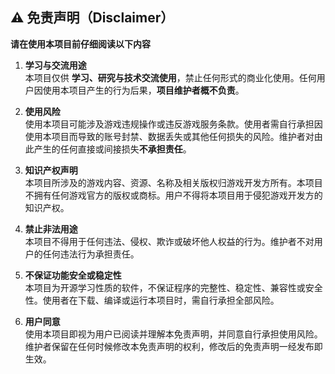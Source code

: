 ## ⚠️ 免责声明（Disclaimer）

**请在使用本项目前仔细阅读以下内容**

1. **学习与交流用途**  
本项目仅供 **学习、研究与技术交流使用**，禁止任何形式的商业化使用。任何用户因使用本项目产生的行为后果，**项目维护者概不负责**。

2. **使用风险**  
使用本项目可能涉及游戏违规操作或违反游戏服务条款。使用者需自行承担因使用本项目而导致的账号封禁、数据丢失或其他任何损失的风险。维护者对由此产生的任何直接或间接损失**不承担责任**。

3. **知识产权声明**  
本项目所涉及的游戏内容、资源、名称及相关版权归游戏开发方所有。本项目不拥有任何游戏官方的版权或商标。用户不得将本项目用于侵犯游戏开发方的知识产权。

4. **禁止非法用途**  
本项目不得用于任何违法、侵权、欺诈或破坏他人权益的行为。维护者不对用户的任何违法行为承担责任。

5. **不保证功能安全或稳定性**  
本项目为开源学习性质的软件，不保证程序的完整性、稳定性、兼容性或安全性。使用者在下载、编译或运行本项目时，需自行承担全部风险。

6. **用户同意**  
使用本项目即视为用户已阅读并理解本免责声明，并同意自行承担使用风险。维护者保留在任何时候修改本免责声明的权利，修改后的免责声明一经发布即生效。
